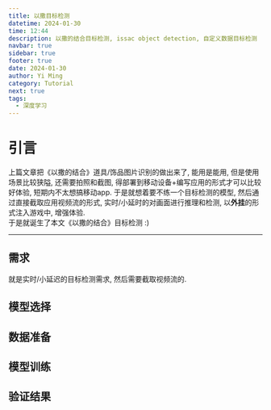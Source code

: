 ```yaml
---
title: 以撒目标检测
datetime: 2024-01-30
time: 12:44
description: 以撒的结合目标检测, issac object detection, 自定义数据目标检测
navbar: true
sidebar: true
footer: true
date: 2024-01-30
author: Yi Ming
category: Tutorial
next: true
tags:
  - 深度学习
---
```




# 引言  
上篇文章把《以撒的结合》道具/饰品图片识别的做出来了, 能用是能用, 但是使用场景比较狭隘, 还需要拍照和截图, 得部署到移动设备+编写应用的形式才可以比较好体验, 短期内不太想搞移动app. 于是就想着要不练一个目标检测的模型, 然后通过直接截取应用视频流的形式, 实时/小延时的对画面进行推理和检测, 以**外挂**的形式注入游戏中, 增强体验.  
于是就诞生了本文《以撒的结合》目标检测 :) 

---  

## 需求  
就是实时/小延迟的目标检测需求, 然后需要截取视频流的. 


## 模型选择  


## 数据准备  


## 模型训练  


## 验证结果  

